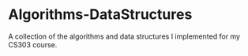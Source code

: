 # Algorithms-DataStructures
A collection of the algorithms and data structures I implemented for my CS303 course.
